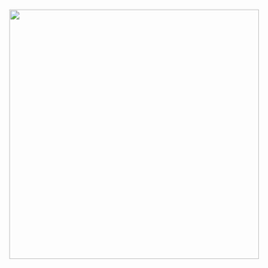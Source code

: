 ### <img src="https://media-exp1.licdn.com/dms/image/C4D22AQEZnIRFGeFliQ/feedshare-shrink_2048_1536/0/1649742157826?e=1673481600&v=beta&t=nDrYztXzFrQmT-5ClouRvBeBLjeKz4cuOJ3_DWU2Erg" width=450px>


<!--
**omelias/omelias** is a ✨ _special_ ✨ repository because its `README.md` (this file) appears on your GitHub profile.

Here are some ideas to get you started:

- 🔭 I’m currently working on ...
- 🌱 I’m currently learning ...
- 👯 I’m looking to collaborate on ...
- 🤔 I’m looking for help with ...
- 💬 Ask me about ...
- 📫 How to reach me: ...
- 😄 Pronouns: ...
- ⚡ Fun fact: ...
-->
